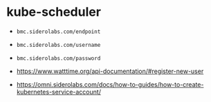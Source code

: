# kube-scheduler

- `bmc.siderolabs.com/endpoint`
- `bmc.siderolabs.com/username`
- `bmc.siderolabs.com/password`

- https://www.watttime.org/api-documentation/#register-new-user
- https://omni.siderolabs.com/docs/how-to-guides/how-to-create-kubernetes-service-account/
